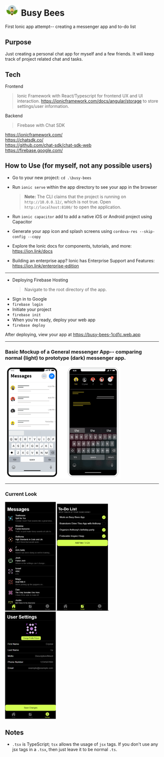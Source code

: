 # <img src="./busy-bees/readmeFiles/busy-bees-logo.png" width="9%"> Busy Bees
First Ionic app attempt-- creating a messenger app and to-do list

## Purpose
Just creating a personal chat app for myself and a few friends. It will keep track of project related chat and tasks.

## Tech
Frontend
> Ionic Framework with React/Typescript for frontend UX and UI interaction. 
> https://ionicframework.com/docs/angular/storage to store settings/user information.

Backend
> Firebase with Chat SDK

https://ionicframework.com/  
https://chatsdk.co/  
https://github.com/chat-sdk/chat-sdk-web  
https://firebase.google.com/  


## How to Use (for myself, not any possible users)

- Go to your new project: `cd .\busy-bees`
- Run `ionic serve` within the app directory to see your app in the browser
  > **Note:** The CLI claims that the project is running on
    `http://10.0.0.12/`, which is not true. Open `http://localhost:8100/` to open the application.

- Run `ionic capacitor` add to add a native iOS or Android project using Capacitor        
- Generate your app icon and splash screens using `cordova-res --skip-config --copy`      
- Explore the Ionic docs for components, tutorials, and more: https://ion.link/docs     
- Building an enterprise app? Ionic has Enterprise Support and Features:
https://ion.link/enterprise-edition

<hr>

- Deploying Firebase Hosting
  > Navigate to the root directory of the app. 
- Sign in to Google
- `firebase login`
- Initiate your project
- `firebase init`
- When you're ready, deploy your web app
- `firebase deploy`

After deploying, view your app at https://busy-bees-1cd1c.web.app

<hr>

### Basic Mockup of a General messenger App-- comparing normal (light) to prototype (dark) messenger app.
<img src="./busy-bees/readmeFiles/readme-mockup-screenshot.png" width="75%">

<hr>

### Current Look
<img src="./busy-bees/readmeFiles/InitialDemo.png" width="33%">.<img src="./busy-bees/readmeFiles/InitialDemo2.png" width="33%">.<img src="./busy-bees/readmeFiles/InitialDemo3.png" width="33%">

## Notes

* `.tsx` is TypeScript; `tsx` allows the usage of `jsx` tags. If you don't use any jsx tags in a `.tsx`, then just leave it to be normal `.ts`. 